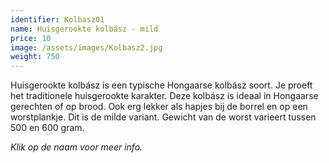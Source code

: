 ```yaml
---
identifier: Kolbasz01
name: Huisgerookte kolbász - mild
price: 10
image: /assets/images/Kolbasz2.jpg
weight: 750
---
```

Huisgerookte kolbász is een typische Hongaarse kolbász soort. Je proeft het traditionele huisgerookte karakter. Deze kolbász is ideaal in Hongaarse gerechten of op brood. Ook erg lekker als hapjes bij de borrel en op een worstplankje. Dit is de milde variant. Gewicht van de worst varieert tussen 500 en 600 gram.


*Klik op de naam voor meer info.*
